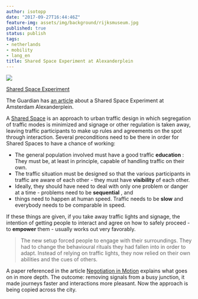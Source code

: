 ```yaml
---
author: isotopp
date: "2017-09-27T16:44:46Z"
feature-img: assets/img/background/rijksmuseum.jpg
published: true
status: publish
tags:
- netherlands
- mobility
- lang_en
title: Shared Space Experiment at Alexanderplein
---
```

[![](/uploads/2017/09/alexanderplein-640x397.jpg)](https://www.theguardian.com/environment/bike-blog/2017/sep/22/what-happens-if-you-turn-off-the-traffic-lights)

[Shared Space Experiment](https://www.theguardian.com/environment/bike-blog/2017/sep/22/what-happens-if-you-turn-off-the-traffic-lights)

The Guardian has
[an article](https://www.theguardian.com/environment/bike-blog/2017/sep/22/what-happens-if-you-turn-off-the-traffic-lights)
about a Shared Space Experiment at Amsterdam Alexanderplein.

A [Shared Space](https://en.wikipedia.org/wiki/Shared_space) is an approach
to urban traffic design in which segregation of traffic modes is minimized
and signage or other regulation is taken away, leaving traffic participants
to make up rules and agreements on the spot through interaction. Several
preconditions need to be there in order for Shared Spaces to have a chance
of working:

- The general population involved must have a good traffic **education** :
  They must be, at least in principle, capable of handling traffic on their
  own.
- The traffic situation must be designed so that the various participants in
  traffic are aware of each other - they must have **visibility** of each
  other.
- Ideally, they should have need to deal with only one problem or danger at
  a time - problems need to be **sequential** , and
- things need to happen at human speed. Traffic needs to be **slow** and
  everybody needs to be comparable in speed.

If these things are given, if you take away traffic lights and signage, the
intention of getting people to interact and agree on how to safely proceed -
to **empower** them - usually works out very favorably.

> The new setup forced people to engage with their surroundings. They had to
> change the behavioural rituals they had fallen into in order to adapt.
> Instead of relying on traffic lights, they now relied on their own
> abilities and the cues of others.

A paper referenced in the article [Negotiation in Motion](http://journals.sagepub.com/doi/abs/10.1177/1206331210374149)
explains what goes on in more depth. The outcome: removing signals from a
busy junction, it made journeys faster and interactions more pleasant. Now
the approach is being copied across the city.
